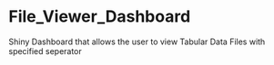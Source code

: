 # File_Viewer_Dashboard
Shiny Dashboard that allows the user to view Tabular Data Files with specified seperator
